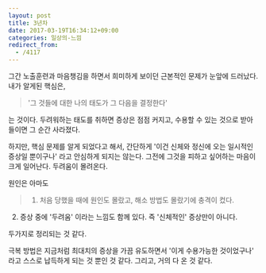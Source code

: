 ```yaml
---
layout: post
title: 3년차
date: 2017-03-19T16:34:12+09:00
categories: 일상의-느낌
redirect_from:
  - /4117
---
```


그간 노출훈련과 마음챙김을 하면서 희미하게 보이던 근본적인 문제가 눈앞에 드러났다. 내가 알게된 핵심은,

> '그 것들에 대한 나의 태도가 그 다음을 결정한다'

는 것이다. 두려워하는 태도를 취하면 증상은 점점 커지고, 수용할 수 있는 것으로 받아들이면 그 순간 사라졌다.

하지만, 핵심 문제를 알게 되었다고 해서, 간단하게 '이건 신체와 정신에 오는 일시적인 증상일 뿐이구나' 라고 안심하게 되지는 않는다. 그전에 그것을 피하고 싶어하는 마음이 크게 일어난다. 두려움이 몰려온다.

원인은 아마도

> 1. 처음 당했을 때에 원인도 몰랐고, 해소 방법도 몰랐기에 충격이 컸다.

2. 증상 중에 '두려움' 이라는 느낌도 함께 있다. 즉 '신체적인' 증상만이 아니다.

두가지로 정리되는 것 같다.

극복 방법은 지금처럼 최대치의 증상을 가끔 유도하면서 '이게 수용가능한 것이었구나' 라고 스스로 납득하게 되는 것 뿐인 것 같다. 그리고, 거의 다 온 것 같다.
